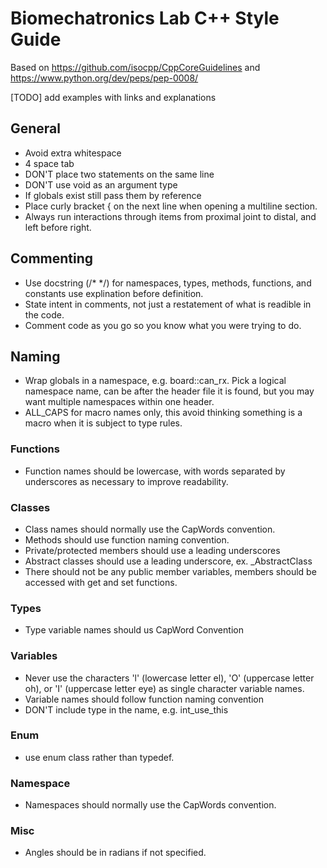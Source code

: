 # Biomechatronics Lab C++ Style Guide 
Based on https://github.com/isocpp/CppCoreGuidelines
and https://www.python.org/dev/peps/pep-0008/

[TODO] add examples with links and explanations
## General 
- Avoid extra whitespace
- 4 space tab
- DON'T place two statements on the same line
- DON'T use void as an argument type
- If globals exist still pass them by reference
- Place curly bracket { on the next line when opening a multiline section.
- Always run interactions through items from proximal joint to distal, and left before right.


## Commenting
- Use docstring (/*  */) for namespaces, types, methods, functions, and constants use explination before definition.
- State intent in comments, not just a restatement of what is readible in the code.
- Comment code as you go so you know what you were trying to do.


## Naming
- Wrap globals in a namespace, e.g. board::can_rx.  Pick a logical namespace name, can be after the header file it is found, but you may want multiple namespaces within one header.
- ALL_CAPS for macro names only, this avoid thinking something is a macro when it is subject to type rules.

### Functions
- Function names should be lowercase, with words separated by underscores as necessary to improve readability.

### Classes
- Class names should normally use the CapWords convention.
- Methods should use function naming convention.
- Private/protected members should use a leading underscores
- Abstract classes should use a leading underscore, ex. _AbstractClass 
- There should not be any public member variables,  members should be accessed with get and set functions.

### Types
- Type variable names should us CapWord Convention

### Variables
- Never use the characters 'l' (lowercase letter el), 'O' (uppercase letter oh), or 'I' (uppercase letter eye) as single character variable names.
- Variable names should follow function naming convention
- DON'T include type in the name, e.g. int_use_this

### Enum
- use enum class rather than typedef.

### Namespace
- Namespaces should normally use the CapWords convention.

### Misc
- Angles should be in radians if not specified.






